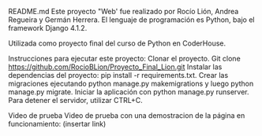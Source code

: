 README.md
Este proyecto "Web' fue realizado por Rocío Lión, Andrea Regueira y Germán Herrera. El lenguaje de programación es Python, bajo el framework Django 4.1.2.

Utilizada como proyecto final del curso de Python en CoderHouse.

Instrucciones para ejecutar este proyecto:
Clonar el proyecto. Git clone https://github.com/RocioBLion/Proyecto_Final_Lion.git
Instalar las dependencias del proyecto: pip install -r requirements.txt.
Crear las migraciones ejecutando python manage.py makemigrations y luego python manage.py migrate.
Iniciar la aplicación con python manage.py runserver.
Para detener el servidor, utilizar CTRL+C.

Video de prueba
Video de prueba con una demostracion de la página en funcionamiento: (insertar link)



